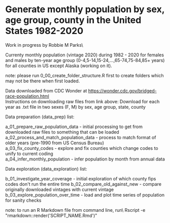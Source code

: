 # Generate monthly population by sex, age group, county in the United States 1982-2020
Work in progress by Robbie M Parks\

Currenty monthly population (vintage 2020) during 1982 - 2020 for females and males by ten-year age group (0-4,5-14,15-24,...,65-74,75-84,85+ years) for all counties in US except Alaska (working on it).

note: please run 0_00_create_folder_structure.R first to create folders which may not be there when first loaded.

Data downloaded from CDC Wonder at https://wonder.cdc.gov/bridged-race-population.html \
Instructions on downloading raw files from link above: Download for each year as .txt file in two sexes (F, M) by sex, age group, state, county

Data preparation (data_prep) list:

a_01_prepare_raw_population_data               - initial processing to get from downloaded raw files to something that can be loaded\
a_02_process_and_match_population_data         - process to match format of older years (pre-1990 from US Census Bureau)\
a_03_fix_county_codes                          - explore and fix counties which change codes to unify to current coding\
a_04_infer_monthly_population                  - infer population by month from annual data

Data exploration (data_exploration) list:

b_01_investigate_year_coverage                 - initial exploration of which county fips codes don't run the entire time
b_02_compare_old_against_new                   - compare originally downloaded vintages with current vintage\
b_03_explore_population_over_time              - load and plot time series of population for sanity checks

note: to run an R Markdown file from command line, run\ 
Rscript -e "rmarkdown::render('SCRIPT_NAME.Rmd')"
